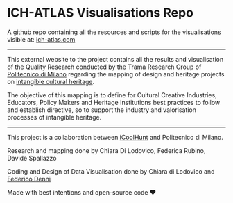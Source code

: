 # ICH-ATLAS Visualisations Repo

A github repo containing all the resources and scripts for the visualisations visible at: [ich-atlas.com](https://tramadev.nextatlas.com/)

---

This external website to the project contains all the results and visualisation of the Quality Research conducted by the Trama Research Group of [Politecnico di Milano](https://dipartimentodesign.polimi.it/it) regarding the mapping of design and heritage projects on [intangible cultural heritage](https://ich.unesco.org/en/what-is-intangible-heritage-00003).

The objective of this mapping is to define for Cultural Creative Industries, Educators, Policy Makers and Heritage Institutions best practices to follow and establish directive, so to support the industry and valorisation processes of intangible heritage.

---

This project is a collaboration between [iCoolHunt](https://www.nextatlas.com/) and Politecnico di Milano.

Research and mapping done by Chiara Di Lodovico, Federica Rubino, Davide Spallazzo

Coding and Design of Data Visualisation done by Chiara di Lodovico and [Federico Denni](https://federicodenni.com/)

Made with best intentions and open-source code :heart:
